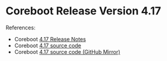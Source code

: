 # Coreboot Release Version 4.17

References:
- Coreboot [4.17 Release Notes](https://doc.coreboot.org/releases/coreboot-4.17-relnotes.html)
- Coreboot [4.17 source code](https://review.coreboot.org/plugins/gitiles/coreboot/+/refs/tags/4.17)
- Coreboot [4.17 source code (GitHub Mirror)](https://github.com/coreboot/coreboot/tree/4.17)
